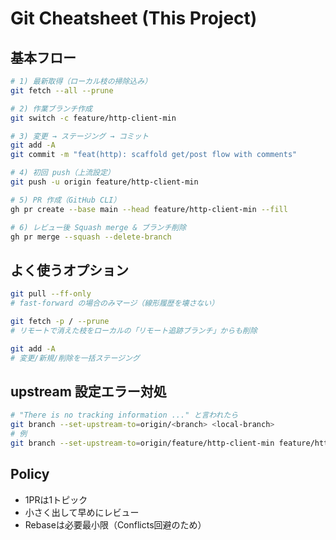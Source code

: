 # Git Cheatsheet (This Project)

## 基本フロー

```bash
# 1) 最新取得（ローカル枝の掃除込み）
git fetch --all --prune

# 2) 作業ブランチ作成
git switch -c feature/http-client-min

# 3) 変更 → ステージング → コミット
git add -A
git commit -m "feat(http): scaffold get/post flow with comments"

# 4) 初回 push（上流設定）
git push -u origin feature/http-client-min

# 5) PR 作成（GitHub CLI）
gh pr create --base main --head feature/http-client-min --fill

# 6) レビュー後 Squash merge & ブランチ削除
gh pr merge --squash --delete-branch
```

## よく使うオプション

```bash
git pull --ff-only
# fast-forward の場合のみマージ（線形履歴を壊さない）

git fetch -p / --prune
# リモートで消えた枝をローカルの「リモート追跡ブランチ」からも削除

git add -A
# 変更/新規/削除を一括ステージング
```

## upstream 設定エラー対処

```bash
# "There is no tracking information ..." と言われたら
git branch --set-upstream-to=origin/<branch> <local-branch>
# 例
git branch --set-upstream-to=origin/feature/http-client-min feature/http-client-min
```

## Policy

- 1PRは1トピック
- 小さく出して早めにレビュー
- Rebaseは必要最小限（Conflicts回避のため）
